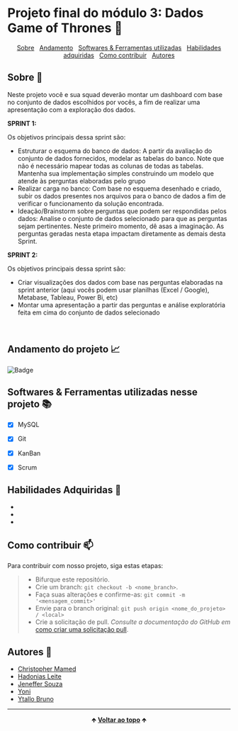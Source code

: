 # Projeto final do módulo 3: Dados Game of Thrones 🐲

<div id="inicio" align=center>
  <a href="#sobre">Sobre</a>&nbsp;&nbsp;
  <a href="#andamento">Andamento</a>&nbsp;&nbsp;
  <a href="#linguagens">Softwares & Ferramentas utilizadas</a>&nbsp;&nbsp;
  <a href="#habilidades">Habilidades adquiridas</a>&nbsp;&nbsp;
    <a href="#contribuir">Como contribuir</a>&nbsp;&nbsp;
  <a href="#grupo">Autores</a> 
</div>

<h2 id="sobre">Sobre 🔎</h2>
  <p>Neste projeto você e sua squad deverão montar um dashboard com base no conjunto de dados escolhidos por vocês, a fim de realizar uma apresentação com a exploração dos dados.</p>

  **SPRINT 1:**
  <p>Os objetivos principais dessa sprint são:</p>

  - Estruturar o esquema do banco de dados: A partir da avaliação do conjunto de dados fornecidos, modelar as tabelas do banco. Note que não é necessário mapear todas as colunas de todas as tabelas. Mantenha sua implementação simples construindo um modelo que atende às perguntas elaboradas pelo grupo
  - Realizar carga no banco: Com base no esquema desenhado e criado, subir os dados presentes nos arquivos para o banco de dados a fim de verificar o funcionamento da solução encontrada.
  - Ideação/Brainstorm sobre perguntas que podem ser respondidas pelos dados: Analise o conjunto de dados selecionado para que as perguntas sejam pertinentes. Neste primeiro momento, dê asas a imaginação. As perguntas geradas nesta etapa impactam diretamente as demais desta Sprint.

  **SPRINT 2:**
  <p>Os objetivos principais dessa sprint são: </p>
  
  - Criar visualizações dos dados com base nas perguntas elaboradas na sprint anterior (aqui vocês podem usar planilhas (Excel / Google), Metabase, Tableau, Power Bi, etc)
  - Montar uma apresentação a partir das perguntas e análise exploratória feita em cima do conjunto de dados selecionado

<!-- <img src="" alt="imagem da tela do página home do projeto"> -->

<br>

<h2 id="andamento">Andamento do projeto 📈</h2>

  ![Badge](https://img.shields.io/website?down_message=em%20andamento&label=STATUS&style=for-the-badge&up_message=conclu%C3%ADdo&url=https%3A%2F%2Fytallobruno.github.io%2FProjetoFinalModulo3%2F)

<h2 id="linguagens">Softwares & Ferramentas utilizadas nesse projeto 📚</h2>

  - [x] MySQL
  - [x] Git
  - [x] KanBan
  - [x] Scrum 


<h2 id="habilidades">Habilidades Adquiridas 📝</h2>

  - 
  - 
  - 


<h2 id="contribuir">Como contribuir 📫</h2>

Para contribuir com nosso projeto, siga estas etapas:
  >- Bifurque este repositório.
  >- Crie um branch: `git checkout -b <nome_branch>`.
  >- Faça suas alterações e confirme-as: `git commit -m '<mensagem_commit>'`
  >- Envie para o branch original: `git push origin <nome_do_projeto> / <local>`
  >- Crie a solicitação de pull.
*Consulte a documentação do GitHub em* [como criar uma solicitação pull](https://help.github.com/en/github/collaborating-with-issues-and-pull-requests/creating-a-pull-request).

<h2 id="grupo">Autores 🥇</h2>

  - [Christopher Mamed](https://www.linkedin.com/in/christopher-mamed-407485139/)
  - [Hadonias Leite](https://www.linkedin.com/in/hadonias-leite-barbosa-5b6b31219/)
  - [Jeneffer Souza](https://www.linkedin.com/in/jeneffer-souza-b409a8226/)
  - [Yoni](https://https://linkedin.com/in/USUARIO)
  - [Ytallo Bruno](https://https://linkedin.com/in/ytallobruno)

<hr>

<div align="center">
  &#129145;&nbsp;<a href="#inicio"><strong>Voltar ao topo</strong></a>&nbsp;&#129145;
</div>